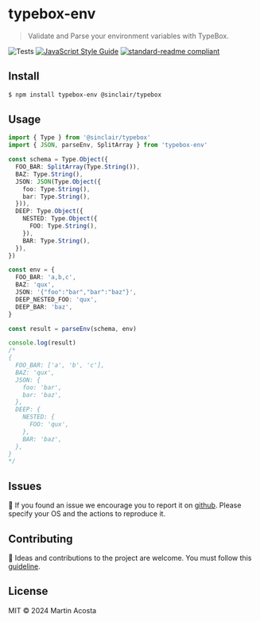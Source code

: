 # typebox-env

> Validate and Parse your environment variables with TypeBox.

![Tests](https://github.com/tinchoz49/typebox-env/actions/workflows/test.yml/badge.svg)
[![JavaScript Style Guide](https://img.shields.io/badge/code_style-standard--ext-05ae89.svg)](https://github.com/tinchoz49/eslint-config-standard-ext)
[![standard-readme compliant](https://img.shields.io/badge/readme%20style-standard-brightgreen.svg?style=flat)](https://github.com/RichardLitt/standard-readme)

## Install

```bash
$ npm install typebox-env @sinclair/typebox
```

## Usage

```ts
import { Type } from '@sinclair/typebox'
import { JSON, parseEnv, SplitArray } from 'typebox-env'

const schema = Type.Object({
  FOO_BAR: SplitArray(Type.String()),
  BAZ: Type.String(),
  JSON: JSON(Type.Object({
    foo: Type.String(),
    bar: Type.String(),
  })),
  DEEP: Type.Object({
    NESTED: Type.Object({
      FOO: Type.String(),
    }),
    BAR: Type.String(),
  }),
})

const env = {
  FOO_BAR: 'a,b,c',
  BAZ: 'qux',
  JSON: '{"foo":"bar","bar":"baz"}',
  DEEP_NESTED_FOO: 'qux',
  DEEP_BAR: 'baz',
}

const result = parseEnv(schema, env)

console.log(result)
/*
{
  FOO_BAR: ['a', 'b', 'c'],
  BAZ: 'qux',
  JSON: {
    foo: 'bar',
    bar: 'baz',
  },
  DEEP: {
    NESTED: {
      FOO: 'qux',
    },
    BAR: 'baz',
  },
}
*/
```

## Issues

:bug: If you found an issue we encourage you to report it on [github](https://github.com/tinchoz49/typebox-env/issues). Please specify your OS and the actions to reproduce it.

## Contributing

:busts_in_silhouette: Ideas and contributions to the project are welcome. You must follow this [guideline](https://github.com/tinchoz49/typebox-env/blob/main/CONTRIBUTING.md).

## License

MIT © 2024 Martin Acosta
